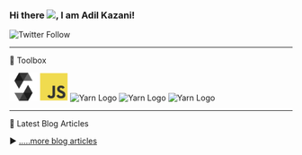 
### Hi there <img src="https://raw.githubusercontent.com/MartinHeinz/MartinHeinz/master/wave.gif" width="30px">, I am Adil Kazani!
![Twitter Follow](https://img.shields.io/twitter/follow/kazani351?label=People%20following%20on%20Twitter&style=social) 

---

🧰 Toolbox



<img src="https://github.com/devicons/devicon/blob/master/icons/solidity/solidity-original.svg" alt="Solidity Logo" width="50" height="50" /> <img src="https://github.com/devicons/devicon/blob/master/icons/javascript/javascript-original.svg" alt="Javascript Logo" width="50" height="50" /> <img src="https://cdn.worldvectorlogo.com/logos/yarn.svg" alt="Yarn Logo" width="50" height="50" /> <img src="https://cdn.worldvectorlogo.com/logos/nodejs.svg" alt="Yarn Logo" width="50" height="50" /> <img src="https://cdn.worldvectorlogo.com/logos/blogger-1.svg" alt="Yarn Logo" width="50" height="50" />

---

📗 Latest Blog Articles

<!--BLOG-POST-LIST:START -->

<!--BLOG-POST-LIST:END -->

▶️ [.....more blog articles](https://adilkazani.com)

<!--
**kazani-351/kazani-351** is a ✨ _special_ ✨ repository because its `README.md` (this file) appears on your GitHub profile.

Here are some ideas to get you started:

- 🔭 I’m currently working on ...
- 🌱 I’m currently learning ...
- 👯 I’m looking to collaborate on ...
- 🤔 I’m looking for help with ...
- 💬 Ask me about ...
- 📫 How to reach me: ...
- 😄 Pronouns: ...
- ⚡ Fun fact: ...
-->
